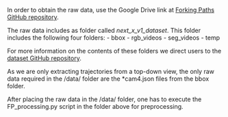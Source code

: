 In order to obtain the raw data, use the Google Drive link at [Forking Paths GitHub repository](https://github.com/JunweiLiang/Multiverse#the-forking-paths-dataset).

The raw data includes as folder called *next_x_v1_dataset*. This folder includes the following four folders:
    - bbox
    - rgb_videos
    - seg_videos
    - temp

For more information on the contents of these folders we direct users to the [dataset GitHub repository](https://github.com/JunweiLiang/Multiverse/blob/master/forking_paths_dataset/README.md).

As we are only extracting trajectories from a top-down view, the only raw data required in the /data/ folder are the *cam4.json files from the bbox folder.

After placing the raw data in the /data/ folder, one has to execute the FP_processing.py script in the folder above for preprocessing.
